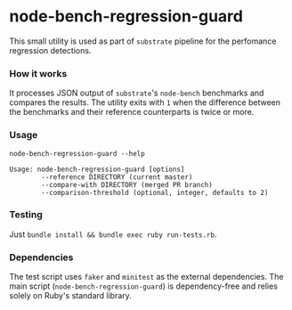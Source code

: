# node-bench-regression-guard

This small utility is used as part of `substrate` pipeline for the perfomance regression detections.

### How it works

It processes JSON output of `substrate`'s `node-bench` benchmarks and compares the results. The utility exits with `1` when the difference between the benchmarks and their reference counterparts is twice or more.

### Usage

```
node-bench-regression-guard --help

Usage: node-bench-regression-guard [options]
        --reference DIRECTORY (current master)
        --compare-with DIRECTORY (merged PR branch)
        --comparison-threshold (optional, integer, defaults to 2)
```

### Testing

Just `bundle install && bundle exec ruby run-tests.rb`.

### Dependencies

The test script uses `faker` and `minitest` as the external dependencies. The main script (`node-bench-regression-guard`) is dependency-free and relies solely on Ruby's standard library.

